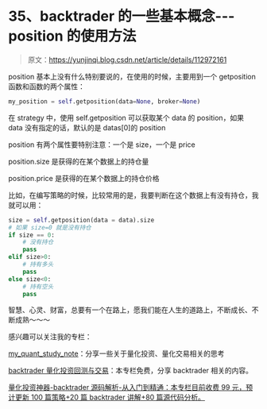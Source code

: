 # 35、backtrader 的一些基本概念---position 的使用方法

> 原文：<https://yunjinqi.blog.csdn.net/article/details/112972161>

position 基本上没有什么特别要说的，在使用的时候，主要用到一个 getposition 函数和函数的两个属性：

```py
my_position = self.getposition(data=None, broker=None) 
```

在 strategy 中，使用 self.getposition 可以获取某个 data 的 position，如果 data 没有指定的话，默认的是 datas[0]的 position

position 有两个属性要特别注意：一个是 size，一个是 price

position.size 是获得的在某个数据上的持仓量

position.price 是获得的在某个数据上的持仓价格

比如，在编写策略的时候，比较常用的是，我要判断在这个数据上有没有持仓，我就可以用：

```py
size = self.getposition(data = data).size
# 如果 size=0 就是没有持仓
if size == 0:
    # 没有持仓
    pass
elif size>0:
    # 持有多头
    pass
else size<0:
    # 持有空头
    pass 
```

智慧、心灵、财富，总要有一个在路上，愿我们能在人生的道路上，不断成长、不断成熟～～～

感兴趣可以关注我的专栏：

[my_quant_study_note](https://www.zhihu.com/column/quant-study)：分享一些关于量化投资、量化交易相关的思考

[backtrader 量化投资回测与交易](https://zhuanlan.zhihu.com/c_1189276087837011968)：本专栏免费，分享 backtrader 相关的内容。

[量化投资神器-backtrader 源码解析-从入门到精通：本专栏目前收费 99 元，预计更新 100 篇策略+20 篇 backtrader 讲解+80 篇源代码分析。](https://link.zhihu.com/?target=https%3A//yunjinqi.blog.csdn.net/article/details/107594251)